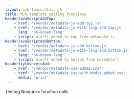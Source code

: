 ```yaml
---
layout: njk-funcs.html.njk
title: NJK template calling functions
headerJavaScriptAddTop:
    - href: '/vender/metadata-js-add-top.js'
    - href: '/vender/metadata-js-with-lang-add-top.js'
      lang: 'no-known-lang'
    - script: alert('added to top from metadata');
headerJavaScriptAddBottom:
    - href: '/vender/metadata-js-add-bottom.js'
    - href: '/vender/metadata-js-with-lang-add-bottom.js'
      lang: 'no-known-lang'
    - script: alert('added to bottom from metadata');
headerStylesheetsAdd:
    - href: '/vendor/metadata-css-added.css'
    - href: '/vendor/metadata-css-with-media-added.css'
      media: 'print'
---
```


Testing Nunjucks function calls
